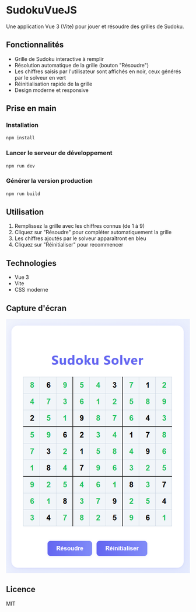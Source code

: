 # SudokuVueJS

Une application Vue 3 (Vite) pour jouer et résoudre des grilles de Sudoku.

## Fonctionnalités

- Grille de Sudoku interactive à remplir
- Résolution automatique de la grille (bouton "Résoudre")
- Les chiffres saisis par l'utilisateur sont affichés en noir, ceux générés par le solveur en vert
- Réinitialisation rapide de la grille
- Design moderne et responsive

## Prise en main

### Installation

```sh
npm install
```

### Lancer le serveur de développement

```sh
npm run dev
```

### Générer la version production

```sh
npm run build
```

## Utilisation

1. Remplissez la grille avec les chiffres connus (de 1 à 9)
2. Cliquez sur "Résoudre" pour compléter automatiquement la grille
3. Les chiffres ajoutés par le solveur apparaîtront en bleu
4. Cliquez sur "Réinitialiser" pour recommencer

## Technologies

- Vue 3
- Vite
- CSS moderne

## Capture d'écran

![Aperçu Sudoku](public/sudoku-demo.png)

## Licence

MIT
